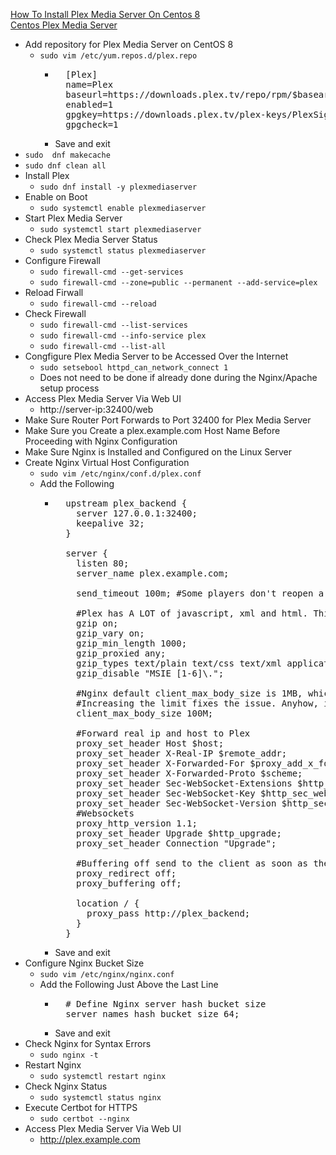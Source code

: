 [How To Install Plex Media Server On Centos 8](https://cloudcone.com/docs/article/how-to-install-plex-media-server-on-centos-8/)<br />
[Centos Plex Media Server](https://www.howtoforge.com/tutorial/centos-plex-media-server/)

* Add repository for Plex Media Server on CentOS 8
  * `sudo vim /etc/yum.repos.d/plex.repo`
    * <pre>
        [Plex]
        name=Plex
        baseurl=https://downloads.plex.tv/repo/rpm/$basearch/
        enabled=1
        gpgkey=https://downloads.plex.tv/plex-keys/PlexSign.key
        gpgcheck=1
      </pre>
    * Save and exit
* `sudo  dnf makecache`
* `sudo dnf clean all`
* Install Plex
  * `sudo dnf install -y plexmediaserver`
* Enable on Boot
  * `sudo systemctl enable plexmediaserver`
* Start Plex Media Server
  * `sudo systemctl start plexmediaserver`
* Check Plex Media Server Status
  * `sudo systemctl status plexmediaserver`
* Configure Firewall
  * `sudo firewall-cmd --get-services`
  * `sudo firewall-cmd --zone=public --permanent --add-service=plex`
* Reload Firwall
  * `sudo firewall-cmd --reload`
* Check Firewall
  * `sudo firewall-cmd --list-services`
  * `sudo firewall-cmd --info-service plex`
  * `sudo firewall-cmd --list-all`
* Congfigure Plex Media Server to be Accessed Over the Internet
  * `sudo setsebool httpd_can_network_connect 1`
  * Does not need to be done if already done during the Nginx/Apache setup process
* Access Plex Media Server Via Web UI
  * http://server-ip:32400/web
* Make Sure Router Port Forwards to Port 32400 for Plex Media Server
* Make Sure you Create a plex.example.com Host Name Before Proceeding with Nginx Configuration
* Make Sure Nginx is Installed and Configured on the Linux Server
* Create Nginx Virtual Host Configuration
  * `sudo vim /etc/nginx/conf.d/plex.conf`
  * Add the Following
    * <pre>
        upstream plex_backend {
          server 127.0.0.1:32400;
          keepalive 32;
        }

        server {
          listen 80;
          server_name plex.example.com;

          send_timeout 100m; #Some players don't reopen a socket and playback stops totally instead of resuming after an extended pause (e.g. Ch$

          #Plex has A LOT of javascript, xml and html. This helps a lot, but if it causes playback issues with devices turn it off. (Haven't enc$
          gzip on;
          gzip_vary on;
          gzip_min_length 1000;
          gzip_proxied any;
          gzip_types text/plain text/css text/xml application/xml text/javascript application/x-javascript image/svg+xml;
          gzip_disable "MSIE [1-6]\.";

          #Nginx default client_max_body_size is 1MB, which breaks Camera Upload feature from the phones.
          #Increasing the limit fixes the issue. Anyhow, if 4K videos are expected to be uploaded, the size might need to be increased even more
          client_max_body_size 100M;

          #Forward real ip and host to Plex
          proxy_set_header Host $host;
          proxy_set_header X-Real-IP $remote_addr;
          proxy_set_header X-Forwarded-For $proxy_add_x_forwarded_for;
          proxy_set_header X-Forwarded-Proto $scheme;
          proxy_set_header Sec-WebSocket-Extensions $http_sec_websocket_extensions;
          proxy_set_header Sec-WebSocket-Key $http_sec_websocket_key;
          proxy_set_header Sec-WebSocket-Version $http_sec_websocket_version;
          #Websockets
          proxy_http_version 1.1;
          proxy_set_header Upgrade $http_upgrade;
          proxy_set_header Connection "Upgrade";

          #Buffering off send to the client as soon as the data is received from Plex.
          proxy_redirect off;
          proxy_buffering off;

          location / {
            proxy_pass http://plex_backend;
          }
        }
      </pre>
    * Save and exit
* Configure Nginx Bucket Size
  * `sudo vim /etc/nginx/nginx.conf`
  * Add the Following Just Above the Last Line
    * <pre>
        # Define Nginx server hash bucket size
        server_names_hash_bucket_size 64;
      </pre>
    * Save and exit
* Check Nginx for Syntax Errors
  * `sudo nginx -t`
* Restart Nginx
  * `sudo systemctl restart nginx`
* Check Nginx Status
  * `sudo systemctl status nginx`
* Execute Certbot for HTTPS
  * `sudo certbot --nginx`
* Access Plex Media Server Via Web UI
  * http://plex.example.com
